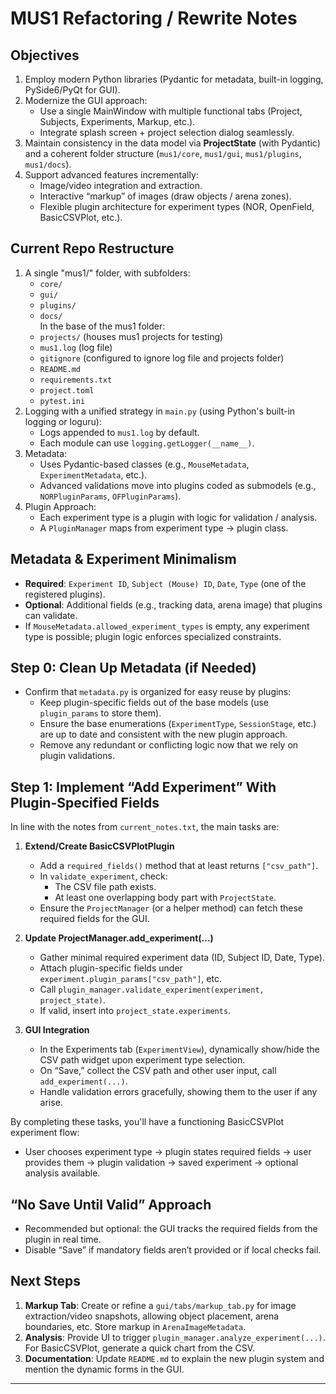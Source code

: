 # MUS1 Refactoring / Rewrite Notes

## Objectives
1. Employ modern Python libraries (Pydantic for metadata, built-in logging, PySide6/PyQt for GUI).  
2. Modernize the GUI approach:  
   - Use a single MainWindow with multiple functional tabs (Project, Subjects, Experiments, Markup, etc.).  
   - Integrate splash screen + project selection dialog seamlessly.  
3. Maintain consistency in the data model via **ProjectState** (with Pydantic) and a coherent folder structure (`mus1/core`, `mus1/gui`, `mus1/plugins`, `mus1/docs`).  
4. Support advanced features incrementally:  
   - Image/video integration and extraction.  
   - Interactive “markup” of images (draw objects / arena zones).  
   - Flexible plugin architecture for experiment types (NOR, OpenField, BasicCSVPlot, etc.).  

## Current Repo Restructure
1. A single "mus1/" folder, with subfolders:
   - `core/`  
   - `gui/`  
   - `plugins/`  
   - `docs/`  
   In the base of the mus1 folder:
   - `projects/` (houses mus1 projects for testing)  
   - `mus1.log` (log file)  
   - `gitignore` (configured to ignore log file and projects folder)  
   - `README.md`  
   - `requirements.txt`  
   - `project.toml`  
   - `pytest.ini`  
2. Logging with a unified strategy in `main.py` (using Python's built-in logging or loguru):
   - Logs appended to `mus1.log` by default.
   - Each module can use `logging.getLogger(__name__)`.
3. Metadata:
   - Uses Pydantic-based classes (e.g., `MouseMetadata`, `ExperimentMetadata`, etc.).  
   - Advanced validations move into plugins coded as submodels (e.g., `NORPluginParams`, `OFPluginParams`).
4. Plugin Approach:
   - Each experiment type is a plugin with logic for validation / analysis.
   - A `PluginManager` maps from experiment type → plugin class.

## Metadata & Experiment Minimalism

- **Required**: `Experiment ID`, `Subject (Mouse) ID`, `Date`, `Type` (one of the registered plugins).  
- **Optional**: Additional fields (e.g., tracking data, arena image) that plugins can validate.  
- If `MouseMetadata.allowed_experiment_types` is empty, any experiment type is possible; plugin logic enforces specialized constraints.

## Step 0: Clean Up Metadata (if Needed)
- Confirm that `metadata.py` is organized for easy reuse by plugins:
  - Keep plugin-specific fields out of the base models (use `plugin_params` to store them).  
  - Ensure the base enumerations (`ExperimentType`, `SessionStage`, etc.) are up to date and consistent with the new plugin approach.
  - Remove any redundant or conflicting logic now that we rely on plugin validations.

## Step 1: Implement “Add Experiment” With Plugin-Specified Fields
In line with the notes from `current_notes.txt`, the main tasks are:

1. **Extend/Create BasicCSVPlotPlugin**  
   - Add a `required_fields()` method that at least returns `["csv_path"]`.  
   - In `validate_experiment`, check:  
     - The CSV file path exists.  
     - At least one overlapping body part with `ProjectState`.  
   - Ensure the `ProjectManager` (or a helper method) can fetch these required fields for the GUI.

2. **Update ProjectManager.add_experiment(...)**  
   - Gather minimal required experiment data (ID, Subject ID, Date, Type).  
   - Attach plugin-specific fields under `experiment.plugin_params["csv_path"]`, etc.  
   - Call `plugin_manager.validate_experiment(experiment, project_state)`.  
   - If valid, insert into `project_state.experiments`.

3. **GUI Integration**  
   - In the Experiments tab (`ExperimentView`), dynamically show/hide the CSV path widget upon experiment type selection.  
   - On “Save,” collect the CSV path and other user input, call `add_experiment(...)`.  
   - Handle validation errors gracefully, showing them to the user if any arise.

By completing these tasks, you'll have a functioning BasicCSVPlot experiment flow:
- User chooses experiment type → plugin states required fields → user provides them → plugin validation → saved experiment → optional analysis available.

## “No Save Until Valid” Approach
- Recommended but optional: the GUI tracks the required fields from the plugin in real time.  
- Disable “Save” if mandatory fields aren’t provided or if local checks fail.

## Next Steps
1. **Markup Tab**: Create or refine a `gui/tabs/markup_tab.py` for image extraction/video snapshots, allowing object placement, arena boundaries, etc. Store markup in `ArenaImageMetadata`.
2. **Analysis**: Provide UI to trigger `plugin_manager.analyze_experiment(...)`. For BasicCSVPlot, generate a quick chart from the CSV.
3. **Documentation**: Update `README.md` to explain the new plugin system and mention the dynamic forms in the GUI.

---
